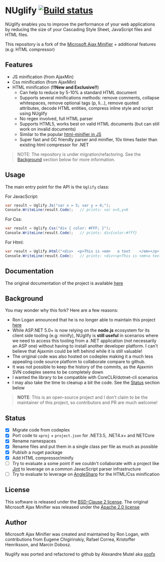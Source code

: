 # NUglify [![Build status](https://ci.appveyor.com/api/projects/status/vep1cdnie9cls48p?svg=true)](https://ci.appveyor.com/project/xoofx/ajaxmin)

NUglify enables you to improve the performance of your web applications by reducing the size of your Cascading Style Sheet, JavaScript files and HTML files.

This repository is a fork of the [Microsoft Ajax Minifier](http://ajaxmin.codeplex.com/) + additional features (e.g: HTML compressor)

## Features

- JS minification (from AjaxMin)
- Css minification (from AjaxMin)
- HTML minification (**!!New and Exclusive!!**)
  - Can help to reduce by 5-10% a standard HTML document
  - Supports several minifications methods: remove comments, collapse whitespaces, remove optional tags (p, li...), remove quoted attributes, decode HTML entities, compress inline style and script using NUglify
  - No regex involved, full HTML parser
  - Supports HTML5, works best on valid HTML documents (but can still work on invalid documents)
  - Similar to the popular [html-minifier in JS](https://github.com/kangax/html-minifier)
  - Super fast and GC friendly parser and minifier, 10x times faster than existing html compressor for .NET

> NOTE: The repository is under migration/refactoring. See the [Background](#background) section below for more information.

## Usage

The main entry point for the API is the `Uglify` class:

For JavacScript:

```csharp
var result = Uglify.Js("var x = 5; var y = 6;");
Console.WriteLine(result.Code);   // prints: var x=5,y=6
```

For Css:

```csharp
var result = Uglify.Css("div { color: #FFF; }");
Console.WriteLine(result.Code);   // prints: div{color:#fff}
```

For Html:

```csharp
var result = Uglify.Html("<div>  <p>This is <em>   a text    </em></p>   </div>");
Console.WriteLine(result.Code);   // prints: <div><p>This is <em>a text</em></div>
```

## Documentation

The original documentation of the project is available [here](doc/readme.md)

## Background

You may wonder why this fork? Here are a few reasons:

- Ron Logan announced that he is no longer able to maintain this project [here](http://ajaxmin.codeplex.com/discussions/587925)
- While ASP.NET 5.0+ is now relying on the **node.js** ecosystem for its client side tooling (e.g: minify), NUglify is **still useful** in scenarios where we need to access this tooling from a .NET application (not necessarily an ASP one) without having to install another developer platform. I can't believe that Ajaxmin could be left behind while it is still valuable!
- The original code was also hosted on codeplex making it a much less appealing code source platform to collaborate compare to github.
- It was not possible to keep the history of the commits, as the Ajaxmin SVN codeplex seems to be completely down
- I wanted the library to be compatible with CoreCLR/dotnet-cli scenarios
- I may also take the time to cleanup a bit the code. See the [Status](#status) section below

> **NOTE**: This is an open-source project and I don't claim to be the maintainer of this project, so contributors and PR are much welcome!

## Status

- [x] Migrate code from codeplex
- [x] Port code to `xproj` + `project.json` for .NET3.5, .NET4.x+ and NETCore
- [x] Rename namespaces
- [x] Rename files and put them in a single class per file as much as possible
- [x] Publsih a nuget package
- [x] Add HTML compressor/minify
- [ ] Try to evaluate a some point if we couldn't collaborate with a project like [Jint](https://github.com/sebastienros/jint) to leverage on a common JavacScript parser infrastructure
- [ ] Try to evaluate to leverage on [AngleSharp](https://github.com/AngleSharp/AngleSharp) for the HTML/Css minification

## License

This software is released under the [BSD-Clause 2 license](http://opensource.org/licenses/BSD-2-Clause).
The original Microsoft Ajax Minifier was released under the [Apache 2.0 license](http://www.apache.org/licenses/LICENSE-2.0)

## Author

Microsoft Ajax Minifier was created and maintained by Ron Logan, with contributions from Eugene Chigirinskiy, Rafael Correa, Kristoffer Henriksson, and Marcin Dobosz.

Nuglify was ported and refactored to github by Alexandre Mutel aka [xoofx](http://xoofx.com)
